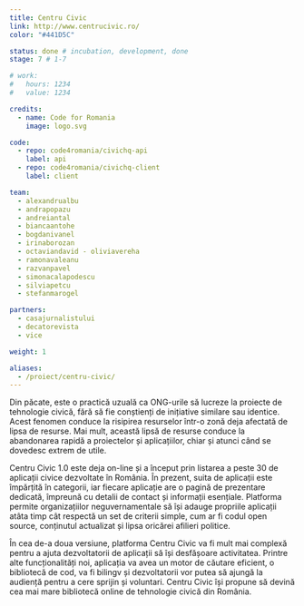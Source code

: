 ```yaml
---
title: Centru Civic
link: http://www.centrucivic.ro/
color: "#441D5C"

status: done # incubation, development, done
stage: 7 # 1-7

# work:
#   hours: 1234
#   value: 1234

credits:
  - name: Code for Romania
    image: logo.svg

code:
  - repo: code4romania/civichq-api
    label: api
  - repo: code4romania/civichq-client
    label: client

team:
  - alexandrualbu
  - andrapopazu
  - andreiantal
  - biancaantohe
  - bogdanivanel
  - irinaborozan
  - octaviandavid - oliviavereha
  - ramonavaleanu
  - razvanpavel
  - simonacalapodescu
  - silviapetcu
  - stefanmarogel

partners:
  - casajurnalistului
  - decatorevista
  - vice

weight: 1

aliases:
  - /proiect/centru-civic/
---
```

Din păcate, este o practică uzuală ca ONG-urile să lucreze la proiecte de tehnologie civică, fără să fie conștienți de inițiative similare sau identice. Acest fenomen conduce la risipirea resurselor într-o zonă deja afectată de lipsa de resurse. Mai mult, această lipsă de resurse conduce la abandonarea rapidă a proiectelor și aplicațiilor, chiar și atunci când se dovedesc extrem de utile.

Centru Civic 1.0 este deja on-line și a început prin listarea a peste 30 de aplicații civice dezvoltate în România. În prezent, suita de aplicații este împărțită în categorii, iar fiecare aplicație are o pagină de prezentare dedicată, împreună cu detalii de contact și informații esențiale. Platforma permite organizațiilor neguvernamentale să își adauge propriile aplicații atâta timp cât respectă un set de criterii simple, cum ar fi codul open source, conținutul actualizat și lipsa oricărei afilieri politice.

În cea de-a doua versiune, platforma Centru Civic va fi mult mai complexă pentru a ajuta dezvoltatorii de aplicații să își desfășoare activitatea. Printre alte funcționalități noi, aplicația va avea un motor de căutare eficient, o bibliotecă de cod, va fi bilingv și dezvoltatorii vor putea să ajungă la audiență pentru a cere sprijin și voluntari. Centru Civic își propune să devină cea mai mare bibliotecă online de tehnologie civică din România.
